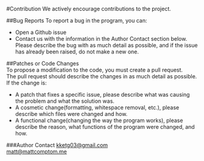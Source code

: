 #Contribution
We actively encourage contributions to the project.

##Bug Reports
To report a bug in the program, you can: 
* Open a Github issue
* Contact us with the information in the Author Contact section below.
Please describe the bug with as much detail as possible, and if the issue has already been raised, do not make a new one.

##Patches or Code Changes
<br>
To propose a modification to the code, you must create a pull request.
<br>
The pull request should describe the changes in as much detail as possible.
<br>
If the change is: 
* A patch that fixes a specific issue, please describe what was causing the problem and what the solution was.
* A cosmetic change(formatting, whitespace removal, etc.), please describe which files were changed and how.
* A functional change(changing the way the program works), please describe the reason, what functions of the program were changed, and how.

###Author Contact
kketg03@gmail.com
<br>
matt@mattcomptom.me
